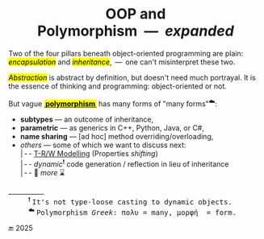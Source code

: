  <h1 align="center">OOP and Polymorphism&nbsp;&nbsp;&mdash;&nbsp;&nbsp;<i>expanded</i></h1>

Two of the four pillars beneath object-oriented programming are plain: <mark>_encapsulation_</mark> and <mark>_inheritance_</mark>, &thinsp;&mdash;&thinsp; one can't misinterpret these two.

<mark>_Abstraction_</mark> is abstract by definition, but doesn't need much portrayal. It is the essence of thinking and programming: object-oriented or not.

But vague <span title="&nbsp;&thinsp; Greek:&#013;&#010&nbsp;πολύ&nbsp;&nbsp;&mdash;&nbsp;&nbsp;many&#013;&#010&nbsp;μορφ&nbsp;&nbsp;&mdash;&nbsp;&nbsp; form"><ins><mark>&thinsp;**polymorphism**&thinsp;</mark></ins></span> has many forms of "many forms"<sup>☁️</sup>:

+ **subtypes** &mdash; an outcome of inheritance,
+ **parametric** &mdash; as generics in C++, Python, Java, or C#,
+ **name sharing** &mdash; [ad hoc] method overriding/overloading,
+ _others_ &mdash; some of which we want to discuss next:\
|&thinsp;-&thinsp;- [T-R/W Modelling](README+/prop_shift.md) (Properties _shifting_)\
|&thinsp;-&thinsp;- _dynamic_<sup>❗</sup> code generation / reflection in lieu of inheritance\
|&thinsp;-&thinsp;- 🐝 _more_ ⌛

\___________\
&nbsp; &nbsp; &nbsp; &nbsp; &nbsp; <sup>❗</sup> <samp>It's not type-loose casting to dynamic objects.</samp>\
&nbsp; &nbsp; &nbsp; &nbsp; &nbsp; <sup>☁️</sup> <samp>Polymorphism _Greek_: πολυ&thinsp;=&thinsp;many, μορφή &thinsp;=&thinsp;form.</samp>

🔚 2025
